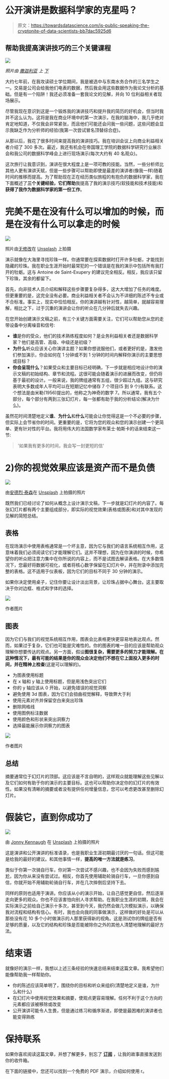 # 公开演讲是数据科学家的克星吗？

> 原文：<https://towardsdatascience.com/is-public-speaking-the-cryptonite-of-data-scientists-bb7dac5925d6>

## 帮助我提高演讲技巧的三个关键课程

![](img/80a7cf8a3a23e3739e310ef6c0ccf533.png)

*照片由* [*撒迦利亚*](https://unsplash.com/@amusementcentral_?utm_source=unsplash&utm_medium=referral&utm_content=creditCopyText) *上* [*下*](https://unsplash.com/s/photos/superman?utm_source=unsplash&utm_medium=referral&utm_content=creditCopyText)

大约七年前，在我攻读硕士学位期间，我是被选中与东南水务合作的三名学生之一。交易是公司会给我他们电表的数据，然后我会用这些数据作为我论文分析的基础。但是有一个陷阱！我还必须准备一套我论文的见解，并向 10 位利益相关者现场展示。

尽管我现在意识到这是一个锻炼我的演讲技巧和提升我的简历的好机会，但当时我并不这么认为。这将是我在商业环境中的第一次演示，在我的脑海中，我几乎绝对肯定地知道，不仅我会非常紧张，而且他们可能还会问我一些问题，这些问题会显示我缺乏作为分析师的经验(我第一次尝试冒名顶替综合症)。

从那以后，我花了很多时间来提高我的演讲技巧。我在培训会议上向商业利益相关者介绍了 300 多次。最近，我还有机会在帝国理工学院的数据科学研究行业展示会和我公司的数据科学峰会上进行现场演示(每次大约有 40 名观众)。

这次旅行让我意识到，演讲在很大程度上是一项可教的技能。当然，一些分析师比其他人更有演讲天赋，但是一些步骤可以帮助即使是最差的演讲者(像我一样)随着时间的推移而提高。为了帮助现在正在经历类似旅程的有抱负的数据科学家，我在下面概述了**三个关键经验，它们帮助**我提高了我的演示技巧(软技能和技术技能)和**获得了我作为数据科学家的第一份工作**。

# 完美不是在没有什么可以增加的时候，而是在没有什么可以拿走的时候

![](img/b352aeee4b7e443fd8edd95ab93f2140.png)

照片由[无修改](https://unsplash.com/@norevisions?utm_source=unsplash&utm_medium=referral&utm_content=creditCopyText)在 [Unsplash](https://unsplash.com/s/photos/clean?utm_source=unsplash&utm_medium=referral&utm_content=creditCopyText) 上拍摄

演示就像在大海里寻找珍珠一样。你通常要在探索数据时打开许多牡蛎，才能找到隐藏的珍珠。我在职业生涯开始时最常犯的一个错误是在我的演示中包括所有我打开的牡蛎。这与 Antoine de Saint-Exupery 的建议完全相反。相反，我应该只留下珍珠，其余的都留下。

首先，向非技术人员介绍和解释这些步骤要复杂得多，这大大增加了任务的难度。但更重要的是，这完全没有必要。商业利益相关者不会认为不详细的陈述不专业或不合标准。事实上，现实中恰恰相反。你的演讲越有针对性，越简单，就越容易理解，相比之下，过于沉重的演讲会让你的听众在几分钟后就失去兴趣。

在您开始创建演示文稿之前，有三个关键方面需要关注，它们可以帮助您从您的走带设备中分离噪音和信号:

*   **谁**是你的受众，他们的技术熟练程度如何？是业务利益相关者还是数据科学家？他们是高管、高级、中级还是初级？
*   **为什么**听众应该关心你演讲主题？如果你想说服他们，或者更好的是，激发他们参加演示，你会如何在 1 分钟或不到 1 分钟的时间内解释你演示的主要思想或目标？
*   **你会呈现什么**？如果受众和主要目标已经明确，下一步就是相应地设计你的演示文稿的初始结构、章节和流程。这很可能会随着演示的进展而改变，但仍将基于最初的设计。一般来说，我的牌组通常有五组，很少超过九组。这与研究表明大多数成年人平均可以在短期记忆中储存 7 个项目(5 到 9 个)有联系。这个想法是由米勒(1956)提出的，他称之为神奇的数字 7。所以通常，我有五个部分，每个部分有两到三张幻灯片，每一张都有助于我的分析结论(解决为什么)。

虽然花时间清楚地定义**谁**、**为什么**和**什么**可能会让你觉得这是一个不必要的步骤，但实际上会节省你的时间。更重要的是，它将为您的观众和您的演示创建一个更简单、更有针对性的平台。我将用伟大的法国数学家布莱士·帕斯卡的话来结束这一节:

> '如果我有更多的时间，我会写一封更短的信'

# **2)你的视觉效果应该是资产而不是负债**

![](img/8e6153aa700691e7761e3ae5bdc089e1.png)

由[安德烈·泰森](https://unsplash.com/@andretaissin?utm_source=unsplash&utm_medium=referral&utm_content=creditCopyText)在 [Unsplash](https://unsplash.com/s/photos/order?utm_source=unsplash&utm_medium=referral&utm_content=creditCopyText) 上拍摄的照片

既然我们已经讨论了如何从概念上设计演示文稿，下一步就是幻灯片的内容了。每张幻灯片都有两个主要组成部分，即实际的视觉效果(表格或图表)和对其中发现的见解的简短总结。

## **表格**

在现场演示中使用表格通常是一个坏主意，因为它与我们的语言系统相互作用，这意味着我们必须阅读它们才能理解它们。这并不理想，因为在你演讲的时候，你希望你的听众把注意力集中在你所说的内容上，而不是试图去解读表格。在大多数情况下，您最好将数据可视化，或者将核心数字保留在幻灯片中，并在附录中添加完整的表格。这不适用于仪表板，因为它们的目标不同于 30 分钟的演示。

如果你决定使用桌子，记住你要让设计淡出背景，让珍珠占据中心舞台。这主要取决于你对边框、格式和字体的选择。

![](img/4c8a415a7092f7f1f1bd1c6974cc31a5.png)

作者图片

## **图表**

因为它们与我们的视觉系统相互作用，图表会比表格更快更容易地表达观点。然而，如果过于复杂，它们也可能是灾难性的。你的图表的唯一目的应该是帮助观众理解你想要传达的观点。另一方面，假设**图很复杂，需要更多的努力才能理解。在这种情况下，最有可能的结果是你的观众会决定他们不想在它上面投入更多的时间，并在精神上检查**(这是可以理解的)。

*   为图表使用标题
*   在 x 轴和 y 轴上使用标题，但是用浅色突出它们
*   你的 y 轴应该从 0 开始，以避免错误的视觉洞察
*   避免使用 3d 图表，因为它们会扭曲视觉解释，导致弊大于利
*   使用元素对齐并保留空白来突出珍珠
*   删除网格线
*   使用图例标注数据
*   使用颜色和形状来突出洞察力
*   选择最能展示你洞察力的图表

![](img/f7f916f2f31fc3eea057e4a3c3a0803a.png)

作者图片

## **总结**

摘要通常位于幻灯片的顶部。这应该是不言自明的，这样观众就能理解这些见解以及它们如何有助于你的演示的主要目标。这也可以帮助你决定你的幻灯片的有效性。如果没有清晰的摘要或者没有提供任何增量信息，您可以考虑更改甚至删除幻灯片。

# 假装它，直到你成功了

![](img/08cfa3c2572c6c30556ab865d4b4c252.png)

由 [Jonny Kennaugh](https://unsplash.com/@jonny_k?utm_source=unsplash&utm_medium=referral&utm_content=creditCopyText) 在 [Unsplash](https://unsplash.com/s/photos/bike?utm_source=unsplash&utm_medium=referral&utm_content=creditCopyText) 上拍摄的照片

这是演讲和公开演讲的标准语录，也是我职业生涯初期最讨厌的一句话。但这可能是给我的最好的建议。和其他事情一样，**提高的唯一方法就是练习**。

类似于你第一次骑自行车，你对第一次尝试不感兴趣，也不会因为失败而感到尴尬，因为你从来没有尝试过。相反，你首先使用辅助轮骑自行车，一旦你感到自信，你就开始不用辅助轮骑自行车，并在几次摔倒后坚持下去。

同样的原则也适用于演讲。你应该从小的演示开始，让自己感觉更自信，然后逐渐走向更多的观众。你也不应该害怕向别人寻求帮助。在我职业生涯的初期，我会在实际演示之前给自己演示十多次，甚至到今天，我仍然会做几次模拟演示，以确保我对流程和结构有信心。有时，我也会向我的同事做演示，这样做的好处是可以从那些没有花 10 多个小时做演示的人那里获得新的视角。这是测试你的牌组是否有足够的质量，以及它的结构和珍珠是否能被除你之外的其他人清楚地理解的最好方法。

# 结束语

就像好的演示一样，我想以上述三条经验的快速总结来结束这篇文章。我希望他们能像帮助我一样帮助你。

*   你的陈述应该简单明了，围绕你的目标和听众来组织(清楚地定义是谁，为什么和什么)
*   在幻灯片中使用视觉效果和摘要，使观点更容易理解。任何不利于这个方向的元素都应该被移除或改变
*   公开演讲可能令人生畏，但是通过练习和循序渐进，即使是最困难的演讲者也能变得熟练

# 保持联系

如果你喜欢阅读这篇文章，并想了解更多，别忘了 [**订阅**](https://medium.com/@alex.vamvakaris.ds/subscribe) ，让我的故事直接发送到你的收件箱。

在下面的链接中，您还可以找到一个免费的 PDF 演示，介绍如何使用 r。

[](https://www.aspiringdatascientist.net/community) 